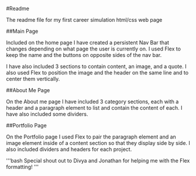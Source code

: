 #Readme

The readme file for my first career simulation html/css web page

##Main Page

Included on the home page I have created a persistent Nav Bar that changes depending on what page the user is currently on. I used Flex to keep the name and the buttons on opposite sides of the nav bar. 

I have also included 3 sections to contain content, an image, and a quote. I also used Flex to position the image and the header on the same line and to center them vertically.

##About Me Page

On the About me page I have included 3 category sections, each with a header and a paragraph element to list and contain the content of each. I have also included some dividers. 

##Portfolio Page

On the Portfolio page I used Flex to pair the paragraph element and an image element inside of a content section so that they display side by side. I also included dividers and headers for each project. 

'''bash
Special shout out to Divya and Jonathan for helping me with the Flex formatting! 
'''